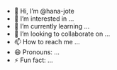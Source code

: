 - 👋 Hi, I’m @hana-jote
- 👀 I’m interested in ...
- 🌱 I’m currently learning ...
- 💞️ I’m looking to collaborate on ...
- 📫 How to reach me ...
- 😄 Pronouns: ...
- ⚡ Fun fact: ...

<!---
hana-jote/hana-jote is a ✨ special ✨ repository because its `README.md` (this file) appears on your GitHub profile.
You can click the Preview link to take a look at your changes.
--->
